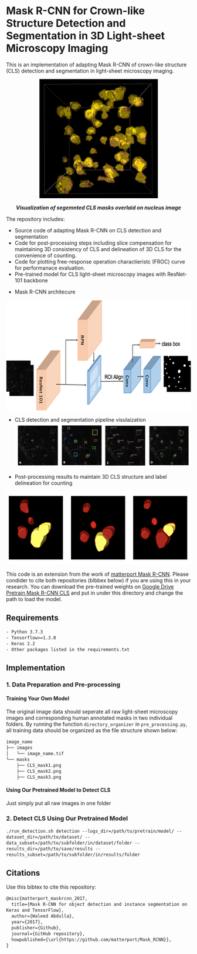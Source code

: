 # Mask R-CNN for Crown-like Structure Detection and Segmentation in 3D Light-sheet Microscopy Imaging
This is an implementation of adapting Mask R-CNN of crown-like structure (CLS) detection and segmentation in light-sheet microscopy imaging.
<p align="center">
    <img src="figures/overlay_segmentation.png" width="324" height="324">
</p>
<p align="center">
    <b><em>Visualization of segemnted CLS masks overlaid on nucleus image</em></b>
</p>

The repository includes:
* Source code of adapting Mask R-CNN on CLS detection and segmentation
* Code for post-processing steps including slice compensation for maintaining 3D consistency of CLS and delineation of 3D CLS for the convenience of counting.
* Code for plotting free-response operation charactieristc (FROC) curve for performanace evaluation.
* Pre-trained model for CLS light-sheet microscopy images with ResNet-101 backbone
- Mask R-CNN architecure
<p align="center">
    <img src="figures/maskrcnn.png" width="600" height="300">
</p>

- CLS detection and segmentation pipeline visulaization 
![pipeline](figures/pipeline.png)

- Post-processing results to maintain 3D CLS structure and label delineation for counting
<p align="center">
    <img src="figures/post_processing.png" width="600" height="200">
</p>

This code is an extension from the work of [matterport Mask R-CNN](https://github.com/matterport/Mask_RCNN). Please condider to cite both repositories (blbbex below) if you are using this in your research. You can download the pre-trained weights on [Google Drive Pretrain Mask R-CNN CLS](https://drive.google.com/file/d/10vgXowD2M8xRrs6-A5pXCUbDlOUfan2A/view?usp=sharing) and put in under this directory and change the path to load the model.

## Requirements
```
- Python 3.7.3
- Tensorflow>=1.3.0
- Keras 2.2
- Other packages listed in the requirements.txt
```
## Implementation
### 1. Data Preparation and Pre-processing
#### Training Your Own Model
The original image data should seperate all raw light-sheet microscopy images and corresponding human annotated masks in two individual folders. By running the function `directory_organizer` in `pre_processing.py`, all training data should be organized as the file structure shown below:
```
image_name
├── images
│   └── image_name.tif
└── masks
    ├── CLS_mask1.png
    ├── CLS_mask2.png
    ├── CLS_mask3.png
```
#### Using Our Pretrained Model to Detect CLS
Just simply put all raw images in one folder

### 2. Detect CLS Using Our Pretrained Model
```
./run_detection.sh detection --logs_dir=/path/to/pretrain/model/ --dataset_dir=/path/to/dataset/ --data_subset=/path/to/subfolder/in/dataset/folder --results_dir=/path/to/save/results --results_subset=/path/to/subfolder/in/results/folder
```
## Citations
Use this bibtex to cite this repository:
```
@misc{matterport_maskrcnn_2017,
  title={Mask R-CNN for object detection and instance segmentation on Keras and TensorFlow},
  author={Waleed Abdulla},
  year={2017},
  publisher={Github},
  journal={GitHub repository},
  howpublished={\url{https://github.com/matterport/Mask_RCNN}},
}
```
